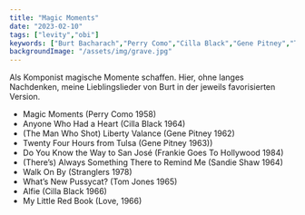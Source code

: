 ```yaml
---
title: "Magic Moments"
date: "2023-02-10"
tags: ["levity","obi"]
keywords: ["Burt Bacharach","Perry Como","Cilla Black","Gene Pitney","Tom Jones","Sandie Shaw","Love","Stranglers"]
backgroundImage: "/assets/img/grave.jpg"
---
```

Als Komponist magische Momente schaffen. Hier, ohne langes Nachdenken, meine Lieblingslieder von Burt in der jeweils favorisierten Version.

<ul class="no-bullets">
<li>Magic Moments (Perry Como 1958)</li>
<li>Anyone Who Had a Heart (Cilla Black 1964)</li>
<li>(The Man Who Shot) Liberty Valance (Gene Pitney 1962)</li>
<li>Twenty Four Hours from Tulsa (Gene Pitney 1963))</li>
<li>Do You Know the Way to San José (Frankie Goes To Hollywood 1984)</li>
<li>(There’s) Always Something There to Remind Me (Sandie Shaw 1964)</li>
<li>Walk On By (Stranglers 1978)</li>
<li>What’s New Pussycat? (Tom Jones 1965)</li>
<li>Alfie (Cilla Black 1966)</li>
<li>My Little Red Book (Love, 1966)
</li>
</ul>
</br>